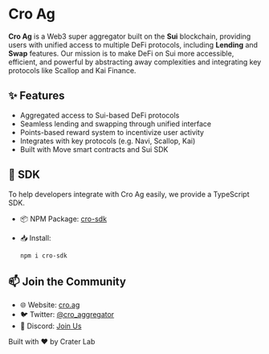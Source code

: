 # Cro Ag

**Cro Ag** is a Web3 super aggregator built on the **Sui** blockchain, providing users with unified access to multiple DeFi protocols, including **Lending** and **Swap** features. Our mission is to make DeFi on Sui more accessible, efficient, and powerful by abstracting away complexities and integrating key protocols like Scallop and Kai Finance.

## ✨ Features

- Aggregated access to Sui-based DeFi protocols
- Seamless lending and swapping through unified interface
- Points-based reward system to incentivize user activity
- Integrates with key protocols (e.g. Navi, Scallop, Kai)
- Built with Move smart contracts and Sui SDK

## 🚀 SDK

To help developers integrate with Cro Ag easily, we provide a TypeScript SDK.

- 📦 NPM Package: [cro-sdk](https://www.npmjs.com/package/cro-sdk)
- 📥 Install:
  
  ```bash
  npm i cro-sdk

## 📫 Join the Community

- 🌐 Website: [cro.ag](https://cro.ag)
- 🐦 Twitter: [@cro_aggregator](https://x.com/cro_aggregator)
- 💬 Discord: [Join Us](https://discord.com/invite/UG6c7nXr5X)

Built with ❤️ by Crater Lab
